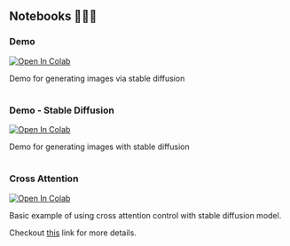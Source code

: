 ## Notebooks 👨🏻‍💻

### Demo 

[![Open In Colab](https://colab.research.google.com/assets/colab-badge.svg)](https://colab.research.google.com/github/mohammadzainabbas/Deep-Learning-CS/blob/main/notebooks/Demo.ipynb)

Demo for generating images via stable diffusion
# 

### Demo - Stable Diffusion

[![Open In Colab](https://colab.research.google.com/assets/colab-badge.svg)](https://colab.research.google.com/github/mohammadzainabbas/Deep-Learning-CS/blob/main/notebooks/DemoDiffusionModel.ipynb)

Demo for generating images with stable diffusion

# 
### Cross Attention 

[![Open In Colab](https://colab.research.google.com/assets/colab-badge.svg)](https://colab.research.google.com/github/mohammadzainabbas/Deep-Learning-CS/blob/main/notebooks/CrossAttention.ipynb)

Basic example of using cross attention control with stable diffusion model.

Checkout [this](https://github.com/bloc97/CrossAttentionControl) link for more details.

# 



<!-- [CrossAttention](https://github.com/mohammadzainabbas/Deep-Learning-CS/blob/main/notebooks/CrossAttention.ipynb)

[![Open In Colab](https://colab.research.google.com/assets/colab-badge.svg)](https://colab.research.google.com/github/googlecolab/colabtools/blob/main/notebooks/colab-github-demo.ipynb)

<a href="https://colab.research.google.com/github/googlecolab/colabtools/blob/main/notebooks/colab-github-demo.ipynb">
  <img src="https://colab.research.google.com/assets/colab-badge.svg" alt="Open In Colab"/>
</a> -->
